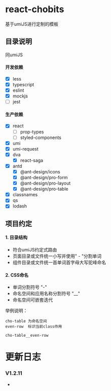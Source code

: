 # react-chobits

基于umiJS进行定制的模板

## 目录说明

同umiJS

#### 开发依赖

- [x] less
- [x] typescript
- [x] eslint
- [x] mockjs
- [ ] jest

#### 生产依赖

- [x] react
    - [ ] prop-types
    - [ ] styled-components
- [x] umi
- [x] umi-request
- [x] dva
    - [x] react-saga
- [x] antd
    - [x] @ant-design/icons
    - [x] @ant-design/pro-form
    - [x] @ant-design/pro-layout
    - [x] @ant-design/pro-table
- [x] classnames
- [x] qs
- [x] lodash

## 项目约定

#### 1. 目录结构

- 符合umiJS约定式路由
- 页面目录或文件统一小写并使用" - "分割单词
- 组件目录或文件统一首单词首字母大写驼峰命名

#### 2. CSS命名

- 单词分割符号 "-"
- 命名空间和应用名称分割符号 "__"
- 命名空间可嵌套迭代

举例说明：

```
cho-table 为命名空间
even-row  标识当前class作用

cho-table__even-row
```

# 更新日志

### V1.2.11

- 
